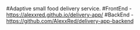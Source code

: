 #Adaptive small food delivery service.
#FrontEnd - https://alexxred.github.io/delivery-app/
#BackEnd - https://github.com/AlexxRed/delivery-app-backend

